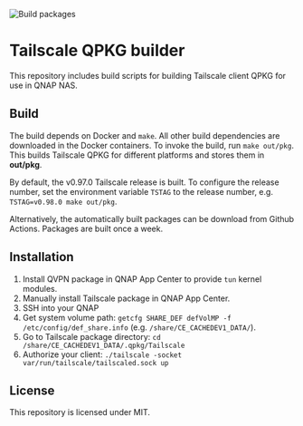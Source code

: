 ![Build packages](https://github.com/ivokub/tailscale-qpkg/workflows/Build%20packages/badge.svg)

Tailscale QPKG builder
======================

This repository includes build scripts for building Tailscale client QPKG for
use in QNAP NAS.

Build
-----

The build depends on Docker and `make`. All other build dependencies are
downloaded in the Docker containers. To invoke the build, run `make out/pkg`.
This builds Tailscale QPKG for different platforms and stores them in
**out/pkg**.

By default, the v0.97.0 Tailscale release is built. To configure the release
number, set the environment variable `TSTAG` to the release number, e.g.
`TSTAG=v0.98.0 make out/pkg`.

Alternatively, the automatically built packages can be download from Github
Actions. Packages are built once a week.

Installation
------------

1. Install QVPN package in QNAP App Center to provide `tun` kernel modules.
2. Manually install Tailscale package in QNAP App Center.
3. SSH into your QNAP
4. Get system volume path: `getcfg SHARE_DEF defVolMP -f /etc/config/def_share.info` (e.g. `/share/CE_CACHEDEV1_DATA/`).
5. Go to Tailscale package directory: `cd /share/CE_CACHEDEV1_DATA/.qpkg/Tailscale`
6. Authorize your client: `./tailscale -socket var/run/tailscale/tailscaled.sock up`

License
-------

This repository is licensed under MIT.
